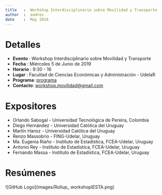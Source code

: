```yaml
---
title   :  Workshop Interdisciplinario sobre Movilidad y Transporte
author  :  andres
date    :  May 2019
---
```


# Detalles
+ **Evento**  : Workshop Interdisciplinario sobre Movilidad y Transporte
+ **Fecha**   : Miércoles 5 de Junio de 2019
+ **Horario** : 9:30 - 16 
+ **Lugar**   : Facultad de Ciencias Económicas y Administración - UdelaR
+ **Programa**: [programa](Programa_Workshop_Movilidad_y_Transporte.pdf)
+ **Contacto**: [workshop.movilidad@gmail.com](mailto:workshop.movilidad@gmail.com)

# Expositores

+ Orlando Sabogal   - Universidad Tecnológica de Pereira,  Colombia
+ Diego Hernández   - Universidad Católica del Uruguay
+ Martín Hansz      - Universidad Católica del Uruguay
+ Renzo Massobrio   - FING-Udelar, Uruguay
+ Ma. Eugenia Riaño - Instituto de Estadística, FCEA-Udelar, Uruguay
+ Antonio Rey       - Instituto de Estadística, FCEA-Udelar, Uruguay
+ Fernando Massa    - Instituto de Estadística, FCEA-Udelar, Uruguay

# Resúmenes


![GitHub Logo](images/Rollup_ workshopIESTA.png)
